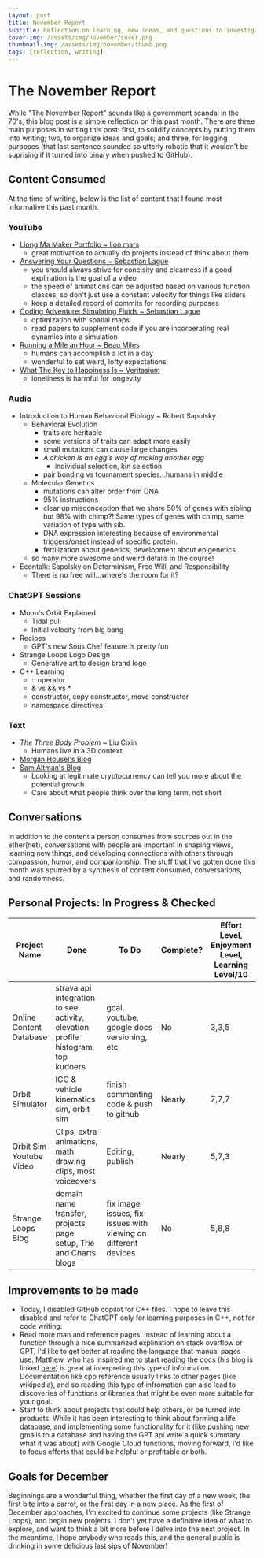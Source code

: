 ```yaml
---
layout: post
title: November Report
subtitle: Reflection on learning, new ideas, and questions to investigate
cover-img: /assets/img/november/cover.png
thumbnail-img: /assets/img/november/thumb.png
tags: [reflection, writing]
---
```


# The November Report

While "The November Report" sounds like a government scandal in the 70's, this blog post is a simple reflection on this past month. There are three main purposes in writing this post: first, to solidify concepts by putting them into writing; two, to organize ideas and goals; and three, for logging purposes (that last sentence sounded so utterly robotic that it wouldn't be suprising if it turned into binary when pushed to GitHub). 

## Content Consumed

At the time of writing, below is the list of content that I found most informative this past month.

### YouTube
- [Liong Ma Maker Portfolio ~ lion mars](https://youtu.be/EJtl-fRrP3k?si=kxAq-Y8U_T0eWLxu)
    * great motivation to actually do projects instead of think about them
- [Answering Your Questions ~ Sebastian Lague](https://www.youtube.com/watch?v=kIMHRQWorkE&t=486s)
    * you should always strive for concisity and clearness if a good explination is the goal of a video
    * the speed of animations can be adjusted based on various function classes, so don't just use a constant velocity for things like sliders
    * keep a detailed record of commits for recording purposes
- [Coding Adventure: Simulating Fluids ~ Sebastian Lague](https://youtu.be/rSKMYc1CQHE?si=c0AEbAppWA29p4OR)
    * optimization with spatial maps
    * read papers to supplement code if you are incorperating real dynamics into a simulation
- [Running a Mile an Hour ~ Beau Miles](https://youtu.be/EvT5XS7j-Dc?si=uJkuGTSlutwEjr1e)
    * humans can accomplish a lot in a day
    * wonderful to set weird, lofty expectations
- [What The Key to Happiness Is ~ Veritasium](https://youtu.be/EvT5XS7j-Dc?si=uJkuGTSlutwEjr1e)
    * loneliness is harmful for longevity

### Audio
* Introduction to Human Behavioral Biology ~ Robert Sapolsky
    * Behavioral Evolution
        * traits are heritable
        * some versions of traits can adapt more easily
        * small mutations can cause large changes
        * *A chicken is an egg's way of making another egg* 
            * individual selection, kin selection
        * pair bonding vs tournament species...humans in middle
    * Molecular Genetics
        * mutations can alter order from DNA
        * 95% instructions
        * clear up misconception that we share 50% of genes with sibling but 98% with chimp?! Same types of genes with chimp, same variation of type with sib.
        * DNA expression interesting because of environmental triggers/onset instead of specific protein.
        * fertilization about genetics, development about epigenetics
    * so many more awesome and weird details in the course!
* Econtalk: Sapolsky on Determinism, Free Will, and Responsibility 
    * There is no free will...where's the room for it?

### ChatGPT Sessions
* Moon's Orbit Explained
    * Tidal pull
    * Initial velocity from big bang
* Recipes
    * GPT's new Sous Chef feature is pretty fun
* Strange Loops Logo Design
    * Generative art to design brand logo
* C++ Learning
    * :: operator
    * & vs && vs *
    * constructor, copy constructor, move constructor
    * namespace directives

### Text
* *The Three Body Problem* ~ Liu Cixin
    * Humans live in a 3D context
* [Morgan Housel's Blog](https://collabfund.com/blog/authors/morgan/)
* [Sam Altman's Blog](https://blog.samaltman.com/)
    * Looking at legitimate cryptocurrency can tell you more about the potential growth
    * Care about what people think over the long term, not short

## Conversations
In addition to the content a person consumes from sources out in the ether(net), conversations with people are important in shaping views, learning new things, and developing connections with others through compassion, humor, and companionship. The stuff that I've gotten done this month was spurred by a synthesis of content consumed, conversations, and randomness.

## Personal Projects: In Progress & Checked

| Project Name              | Done                                              | To Do                                          | Complete? | Effort Level, Enjoyment Level, Learning Level/10 |
|---------------------------|---------------------------------------------------|------------------------------------------------|-----------|-------------------------------------------------|
| Online Content Database   | strava api integration to see activity, elevation profile histogram, top kudoers | gcal, youtube, google docs versioning, etc.    | No        | 3,3,5                                           |
| Orbit Simulator           | ICC & vehicle kinematics sim, orbit sim           | finish commenting code & push to github        | Nearly    | 7,7,7                                           |
| Orbit Sim Youtube Video   | Clips, extra animations, math drawing clips, most voiceovers | Editing, publish                           | Nearly    | 5,7,3                                           |
| Strange Loops Blog        | domain name transfer, projects page setup, Trie and Charts blogs | fix image issues, fix issues with viewing on different devices | No        | 5,8,8                                           |




## Improvements to be made
* Today, I disabled GitHub copilot for C++ files. I hope to leave this disabled and refer to ChatGPT only for learning purposes in C++, not for code writing.
* Read more man and reference pages. Instead of learning about a function through a nice summarized explination on stack overflow or GPT, I'd like to get better at reading the language that manual pages use. Matthew, who has inspired me to start reading the docs (his blog is linked [here](https://blog.matthewteta.com/)) is great at interpreting this type of information. Documentation like cpp reference usually links to other pages (like wikipedia), and so reading this type of infromation can also lead to discoveries of functions or libraries that might be even more suitable for your goal.
* Start to think about projects that could help others, or be turned into products. While it has been interesting to think about forming a life database, and implementing some functionality for it (like pushing new gmails to a database and having the GPT api write a quick summary what it was about) with Google Cloud functions, moving forward, I'd like to focus efforts that could be helpful or profitable or both.

## Goals for December
Beginnings are a wonderful thing, whether the first day of a new week, the first bite into a carrot, or the first day in a new place. As the first of December approaches, I'm excited to continue some projects (like Strange Loops), and begin new projects. I don't yet have a definitive idea of what to explore, and want to think a bit more before I delve into the next project. In the meantime, I hope anybody who reads this, and the general public is drinking in some delicious last sips of November!



